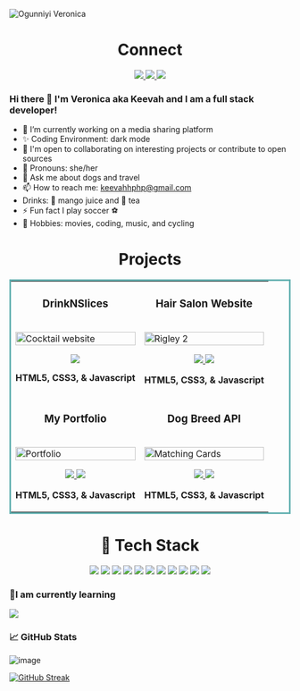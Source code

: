 


![Ogunniyi Veronica](https://user-images.githubusercontent.com/86062530/168753866-23b06fb2-83ed-494b-8503-529479ed2ac7.gif)



<!-- <div align="center">
<!-- [![Portfolio](https://img.shields.io/badge/-Portfolio-d3d3d3?&style=for-the-badge&logo=appveyor&logo=aboutdotme&logoColor=black)](https://verele.netlify.app/)
  -->
  
  

 <div> 
  <h1 align="center">Connect</h1>
  
<p align="center">
  <a href="https://verele.netlify.app/" target="_blank">
    <img src="https://img.shields.io/static/v1?label=|&message=WEBSITE&color=23555f&style=plastic&logo=react&logo-color=white"/>
  </a>
  <a href="https://www.linkedin.com/in/shubhamsigdar/" target="_blank">
    <img src="https://img.shields.io/static/v1?label=|&message=LINKED-IN&color=cdf998&style=plastic&logo=linkedin&logo-color=white"/>
  </a>
  <a href="https://https://twitter.com/keevah9" target="_blank">
    <img src="https://img.shields.io/static/v1?label=|&message=TWITTER&color=23555f&style=plastic&logo=twitter&logo-color=white"/>
  </a>
 </p>

  
  </div>
  
  
  
  
  
  
  
  
  
  
  
 ### Hi there 👋 I'm Veronica aka Keevah and I am a full stack developer!

- 🔭 I’m currently working on a media sharing platform
- ✨ Coding Environment: dark mode
- 👯 I'm open to collaborating on interesting projects or contribute to open sources
- :woman: Pronouns: she/her
- 💬 Ask me about dogs and travel
- 📫 How to reach me: keevahhphp@gmail.com
- Drinks: :wine_glass: mango juice and 🍵 tea
- ⚡ Fun fact I play soccer :soccer:
- 🥊 Hobbies: movies, coding, music, and cycling



<h1 align="center">Projects</h1>

<table bordercolor="#66b2b2">
  
  <tr>
    <td width="50%" valign="top">
      <h3 align="center">DrinkNSlices</h3>
        <br />
        <a target="_blank" href="drinks-and-slices.netlify.app/">
             <img src="https://user-images.githubusercontent.com/86062530/168852518-0683d5f6-b24c-4cc6-b194-ec226d4008a9.gif" width="100%" alt="Cocktail website"/>
          </a>
        <br />
        <p align="center">
          
  
  <a href="https://drinks-and-slices.netlify.app/" target="_blank">
    <img src="https://img.shields.io/static/v1?label=|&message=WEBSITE&color=cdf998&style=plastic&logo=wordpress&logo-color=white"/>
  </a>
      </p>
         <p><strong>HTML5, CSS3, & Javascript</strong></p>
    </td>
    <td width="50%" valign="top">
      <h3 align="center">Hair Salon Website</h3>
        <br />
      <a target="_blank" href="https://hair-salon-website.netlify.app/">
            <img src="https://user-images.githubusercontent.com/102561192/168475938-3917a575-928f-4d37-9fe6-322c83127550.gif" width="100%"  alt="Rigley 2"/>
        </a>
        <br />
        <p align="center">
          
  <a href="https://github.com/shubhamsigdar/Sample-Website-Freelance/tree/master/Hair%20salon%20website" target="_blank">
    <img src="https://img.shields.io/static/v1?label=|&message=REPO&color=23555f&style=plastic&logo=github&logo-color=white"/>
  </a>
  <a href="https://hair-salon-website.netlify.app/" target="_blank">
    <img src="https://img.shields.io/static/v1?label=|&message=WEBSITE&color=cdf998&style=plastic&logo=wordpress&logo-color=white"/>
  </a>
      </p>
      <p><strong>HTML5, CSS3, & Javascript</strong></p>
    </td>
  </tr>
  
  <tr>
    <td width="50%" valign="top">
      <h3 align="center">My Portfolio</h3>
      <br />
        <a target="_blank" href="https://shubhamsigdar.netlify.app/">
          <img src="https://user-images.githubusercontent.com/102561192/168474651-da256062-41c4-4de3-9e7f-d4dfd39c6dec.gif" width="100%" alt="Portfolio"/>
        </a>
      <br />
        <p align="center">
  <a href="hhttps://github.com/shubhamsigdar/Portfolio" target="_blank">
    <img src="https://img.shields.io/static/v1?label=|&message=REPO&color=23555f&style=plastic&logo=github&logo-color=white"/>
  </a>
  <a href="https://shubhamsigdar.netlify.app/" target="_blank">
    <img src="https://img.shields.io/static/v1?label=|&message=WEBSITE&color=cdf998&style=plastic&logo=wordpress&logo-color=white"/>
  </a>
      </p>
        <p><strong>HTML5, CSS3, & Javascript</strong></p>
    </td>
    <td width="50%" valign="top">
      <h3 align="center">Dog Breed API</h3>
        <br />
        <a target="_blank" href="https://dogbreedapi.netlify.app/">
          <img src="https://user-images.githubusercontent.com/102561192/168476433-963ac8bc-7537-4595-afd1-ba47777053fb.gif" width="100%" alt="Matching Cards"/>
        </a>
        <br />
        <p align="center">
          
  <a href="https://github.com/shubhamsigdar/Get-Dog-picture-by-breed" target="_blank">
    <img src="https://img.shields.io/static/v1?label=|&message=REPO&color=23555f&style=plastic&logo=github&logo-color=white"/>
  </a>
  <a href="https://dogbreedapi.netlify.app/" target="_blank">
    <img src="https://img.shields.io/static/v1?label=|&message=WEBSITE&color=cdf998&style=plastic&logo=wordpress&logo-color=white"/>
  </a>
      </p>
        <p><strong>HTML5, CSS3, & Javascript</strong></p>
    </td>
  </tr>
</table>







    
    
    
    
<!--     
    ![Drink'N'Slices (2)](https://user-images.githubusercontent.com/86062530/168842389-924b25ca-adef-4677-ace0-fe45f0c4e8d2.gif) -->

    
    

<h1 align="center">💼 Tech Stack</h1>
<!--      <h1 align= "center">  </h1> -->
    <p align= "center">
<img src = "https://user-images.githubusercontent.com/86062530/168755446-741788cd-e9fb-41b6-8633-fbf2b3958fe1.png" />
<img src = "https://user-images.githubusercontent.com/86062530/168755469-4fde67dd-83f2-4f71-a3aa-9527284b2d8f.png" />
<img src = "https://user-images.githubusercontent.com/86062530/168755481-ac54ecbf-cb06-4d29-96b1-e2d97ebb4248.png" />
<img src = "https://user-images.githubusercontent.com/86062530/168755496-7a4de157-3670-4fd4-a64d-b1f47bbb30d4.png" />
<img src = "https://user-images.githubusercontent.com/86062530/168755503-39ae990e-baa2-4cbd-88fe-7c4706a08e56.png" />
<img src = "https://user-images.githubusercontent.com/86062530/168758429-5f05e194-4977-44f0-9759-f328021916b8.png" />
<img src = "https://user-images.githubusercontent.com/86062530/168755418-44075468-cb65-40ae-801d-1386f4c18234.png" />
<img src = "https://user-images.githubusercontent.com/86062530/168755523-4cfeeae6-cb23-4881-985f-ca50a54c7a40.png" />
<img src = "https://user-images.githubusercontent.com/86062530/168755551-859ec534-7dfd-4f23-8042-e3341743bd1b.png" />
<img src = "https://user-images.githubusercontent.com/86062530/168755567-287c44ea-37c3-4acb-b28a-6f1aba8afa64.png" />
<img src = "https://user-images.githubusercontent.com/86062530/168755600-06c77fbd-315d-41f0-ac06-a55a134353a4.png" />
    </div>
    
 ### 🌱I am currently learning
<img src = "https://user-images.githubusercontent.com/86062530/168755359-4569b7d0-5c1d-4657-a0a5-413d3a8f02d1.png" />



### 📈 GitHub Stats

![image](https://user-images.githubusercontent.com/86062530/168758367-b9b04415-ca1d-48f5-95a0-675dfa75f9e7.png)



[![GitHub Streak](https://github-readme-streak-stats.herokuapp.com?user=keevah9&theme=dark&hide_border=true&date_format=M%20j%5B%2C%20Y%5D)](https://git.io/streak-stats)


